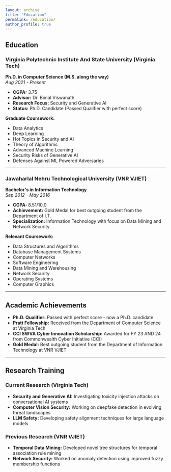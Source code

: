 ```yaml
---
layout: archive
title: "Education"
permalink: /education/
author_profile: true
---
```


## Education

### Virginia Polytechnic Institute And State University (Virginia Tech)
**Ph.D. in Computer Science (M.S. along the way)**  
*Aug 2021 - Present*

- **CGPA:** 3.75
- **Advisor:** Dr. Bimal Viswanath
- **Research Focus:** Security and Generative AI
- **Status:** Ph.D. Candidate (Passed Qualifier with perfect score)

**Graduate Coursework:**
- Data Analytics
- Deep Learning
- Hot Topics in Security and AI
- Theory of Algorithms
- Advanced Machine Learning
- Security Risks of Generative AI
- Defenses Against ML Powered Adversaries

---

### Jawaharlal Nehru Technological University (VNR VJIET)
**Bachelor's in Information Technology**  
*Sep 2012 - May 2016*

- **CGPA:** 8.51/10.0
- **Achievement:** Gold Medal for best outgoing student from the Department of I.T.
- **Specialization:** Information Technology with focus on Data Mining and Network Security

**Relevant Coursework:**
- Data Structures and Algorithms
- Database Management Systems
- Computer Networks
- Software Engineering
- Data Mining and Warehousing
- Network Security
- Operating Systems
- Computer Graphics

---

## Academic Achievements

- **Ph.D. Qualifier:** Passed with perfect score - now a Ph.D. candidate
- **Pratt Fellowship:** Received from the Department of Computer Science at Virginia Tech
- **CCI SWVA Cyber Innovation Scholarship:** Awarded for FY 23 AND 24 from Commonwealth Cyber Initiative (CCI)
- **Gold Medal:** Best outgoing student from the Department of Information Technology at VNR VJIET

---

## Research Training

### Current Research (Virginia Tech)
- **Security and Generative AI:** Investigating toxicity injection attacks on conversational AI systems
- **Computer Vision Security:** Working on deepfake detection in evolving threat landscapes
- **LLM Safety:** Developing safety alignment techniques for large language models

### Previous Research (VNR VJIET)
- **Temporal Data Mining:** Developed novel tree structures for temporal association rule mining
- **Network Security:** Worked on anomaly detection using improved fuzzy membership functions 